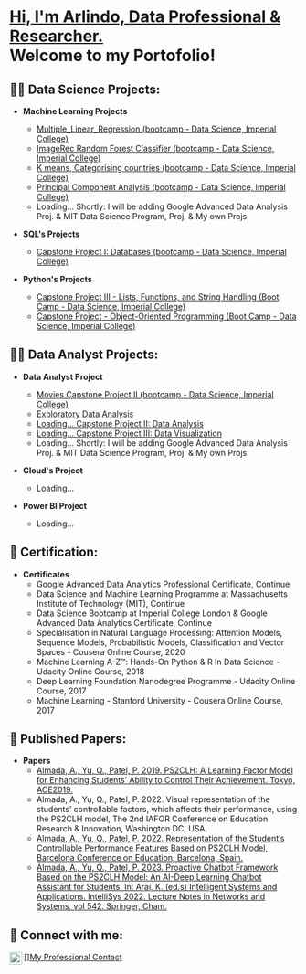 
<h1><a href="https://linkedin.com/in/arlindo-almada-67986427">Hi, I'm Arlindo, Data Professional & Researcher.<br/> </a> Welcome to my Portofolio! </h1>

<h2>👨‍💻 Data Science Projects:</h2>

- <b>Machine Learning Projects</b>
  - [Multiple_Linear_Regression (bootcamp - Data Science, Imperial College)](https://github.com/ArlindoDDRAlmada/Multiple_Linear_Regression1)
  - [ImageRec Random Forest Classifier (bootcamp - Data Science, Imperial College)](https://github.com/ArlindoDDRAlmada/ImageRec_Random_Forest_Classifier1)
  - [K means, Categorising countries (bootcamp - Data Science, Imperial College)](https://github.com/ArlindoDDRAlmada/Kmeans1/tree/main)
  - [Principal Component Analysis (bootcamp - Data Science, Imperial College)](https://github.com/ArlindoDDRAlmada/Principal_Component_Analysis1/tree/main)
  - Loading... Shortly: I will be adding Google Advanced Data Analysis Proj. & MIT Data Science Program, Proj. & My own Projs.

 
- <b>SQL's Projects</b>
  - [Capstone Project I: Databases (bootcamp - Data Science, Imperial College)](https://github.com/ArlindoDDRAlmada/SQL_Proj)

- <b>Python's Projects</b>
  - [Capstone Project III - Lists, Functions, and String Handling (Boot Camp - Data Science, Imperial College)](https://github.com/ArlindoDDRAlmada/Python_Projs/tree/main)
  - [Capstone Project - Object-Oriented Programming (Boot Camp - Data Science, Imperial College)](https://github.com/ArlindoDDRAlmada/Python_Projs/tree/main)
  

<h2>👨‍💻 Data Analyst Projects:</h2>

- <b>Data Analyst Project</b>
  - [Movies Capstone Project II (bootcamp - Data Science, Imperial College)](https://github.com/ArlindoDDRAlmada/DataAnalysis/tree/main)
  - [Exploratory Data Analysis](https://github.com/ArlindoDDRAlmada/Exploratory_Data_Analysis1)
  - [Loading... Capstone Project II: Data Analysis](https://github.com/ArlindoDDRAlmada/DataAnalysis/tree/main)
  - [Loading... Capstone Project III: Data Visualization](https://github.com/ArlindoDDRAlmada/DataAnalysis/tree/main)
  - Loading... Shortly: I will be adding Google Advanced Data Analysis Proj. & MIT Data Science Program, Proj. & My own Projs.

- <b>Cloud's Project</b>
  - Loading...

- <b>Power BI Project</b>
  - Loading...


<h2>📜 Certification:</h2>

- <b>Certificates</b>
  - Google Advanced Data Analytics Professional Certificate, Continue
  - Data Science and Machine Learning Programme at Massachusetts Institute of Technology (MIT), Continue
  - Data Science Bootcamp at Imperial College London & Google Advanced Data Analytics Certificate, Continue
  - Specialisation in Natural Language Processing: Attention Models, Sequence Models, Probabilistic Models, Classification and Vector Spaces - Cousera Online Course, 2020
  - Machine Learning A-Z™: Hands-On Python & R In Data Science - Udacity Online Course, 2018
  - Deep Learning Foundation Nanodegree Programme - Udacity Online Course, 2017
  - Machine Learning - Stanford University - Cousera Online Course, 2017



<h2>📝 Published Papers:</h2>

- <b>Papers</b>
  - [Almada, A., Yu, Q., Patel, P. 2019. PS2CLH: A Learning Factor Model for Enhancing Students’ Ability to Control Their Achievement. Tokyo, ACE2019.](https://repository.londonmet.ac.uk/5520/1/53635.pdf)
  - Almada, A., Yu, Q., Patel, P. 2022. Visual representation of the students’ controllable factors, which affects their performance, using the PS2CLH model, The 2nd IAFOR Conference on Education Research & Innovation, Washington DC, USA.
  - [Almada, A., Yu, Q., Patel, P. 2022. Representation of the Student’s Controllable Performance Features Based on PS2CLH Model, Barcelona Conference on Education, Barcelona, Spain.](https://papers.iafor.org/submission65381/)
  - [Almada, A., Yu, Q., Patel, P. 2023. Proactive Chatbot Framework Based on the PS2CLH Model: An AI-Deep Learning Chatbot Assistant for Students. In: Arai, K. (ed.s) Intelligent Systems and Applications. IntelliSys 2022. Lecture Notes in Networks and Systems, vol 542. Springer, Cham.](https://doi.org/10.1007/978-3-031-16072-1_54)
 



<h2> 🤳 Connect with me:</h2>

[<img align="left" alt="JoshMadakor | LinkedIn" width="22px" src="https://cdn.jsdelivr.net/npm/simple-icons@v3/icons/linkedin.svg" />][My Professional Contact](https://linkedin.com/in/arlindo-almada-67986427)


